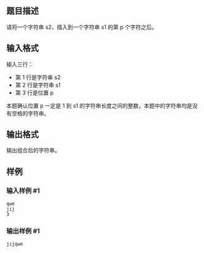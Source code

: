 ## 题目描述

请将一个字符串 s2，插入到一个字符串 s1 的第 p 个字符之后。

## 输入格式

输入三行：
- 第 1 行是字符串 s2
- 第 2 行是字符串 s1
- 第 3 行是位置 p

本题确认位置 p 一定是 1 到 s1 的字符串长度之间的整数，本题中的字符串均是没有空格的字符串。

## 输出格式

输出组合后的字符串。

## 样例

### 输入样例 #1
```
qwe
jij
3
```

### 输出样例 #1
```
jijqwe
```
